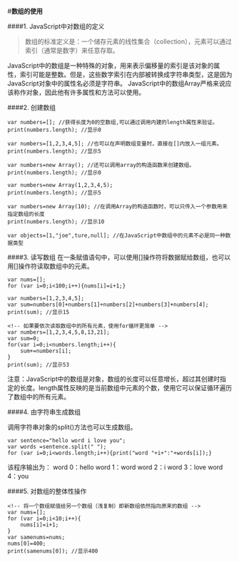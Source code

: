 #**数组的使用**

####1. JavaScript中对数组的定义

>   数组的标准定义是：一个储存元素的线性集合（collection），元素可以通过索引（通常是数字）来任意存取。

JavaScript中的数组是一种特殊的对象，用来表示偏移量的索引是该对象的属性，索引可能是整数。但是，这些数字索引在内部被转换成字符串类型，这是因为JavaScript对象中的属性名必须是字符串。
JavaScript中的数组Array严格来说应该称作对象，因此他有许多属性和方法可以使用。

####2. 创建数组
```
var numbers=[]; //获得长度为0的空数组,可以通过调用内建的length属性来验证。
print(numbers.length); //显示0

var numbers=[1,2,3,4,5]; //也可以在声明数组变量时，直接在[]内放入一组元素。
print(numbers.length); //显示5

var numbers=new Array(); //还可以调用array的构造函数来创建数组。
print(numbers.length); //显示0

var numbers=new Array(1,2,3,4,5);
print(numbers.length); //显示5

var numbers=new Array(10); //在调用Array的构造函数时，可以只传入一个参数用来指定数组的长度
print(numbers.length); //显示10

var objects=[1,"joe",ture,null]; //在JavaScript中数组中的元素不必是同一种数据类型
```

####3. 读写数组
在一条赋值语句中，可以使用[]操作符将数据赋给数组，也可以用[]操作符读取数组中的元素。
```
var nums=[];
for (var i=0;i<100;i++){nums[i]=i+1;}

var numbers=[1,2,3,4,5];
var sum=numbers[0]+numbers[1]+numbers[2]+numbers[3]+numbers[4];
print(sum); //显示15

<!-- 如果要依次读取数组中的所有元素，使用for循环更简单 -->
var numbers=[1,2,3,4,5,8,13,21];
var sum=0;
for(var i=0;i<numbers.length;i++){
    sum+=numbers[i];
}
print(sum); //显示53
```

注意：JavaScript中的数组是对象，数组的长度可以任意增长，超过其创建时指定的长度。length属性反映的是当前数组中元素的个数，使用它可以保证循环遍历了数组中的所有元素。

####4. 由字符串生成数组

调用字符串对象的split()方法也可以生成数组。
```
var sentence="hello word i love you";
var words =sentence.split(" ");
for (var i=0;i<words.length;i++){print("word "+i+":"+words[i]);}
```
该程序输出为：
word 0：hello
word 1：word
word 2：i
word 3：love
word 4：you

####5. 对数组的整体性操作
```
<!-- 将一个数组赋值给另一个数组（浅复制）即新数组依然指向原来的数组 -->
var nums=[];
for (var i=0;i<10;i++){
    nums[i]=i+1;
}
var samenums=nums;
nums[0]=400;
print(samenums[0]); //显示400
```
